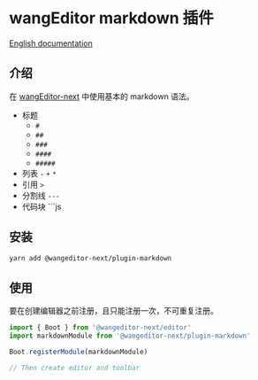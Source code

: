 # wangEditor markdown 插件

[English documentation](./README-en.md)

## 介绍

在 [wangEditor-next](https://wangeditor-next.github.io/docs/) 中使用基本的 markdown 语法。

- 标题
  - `#`
  - `##`
  - `###`
  - `####`
  - `#####`
- 列表 `-` `+` `*`
- 引用 `>`
- 分割线 `---`
- 代码块 ```js

## 安装

```sh
yarn add @wangeditor-next/plugin-markdown
```

## 使用

要在创建编辑器之前注册，且只能注册一次，不可重复注册。

```js
import { Boot } from '@wangeditor-next/editor'
import markdownModule from '@wangeditor-next/plugin-markdown'

Boot.registerModule(markdownModule)

// Then create editor and toolbar
```
